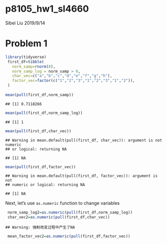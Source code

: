 p8105\_hw1\_sl4660
================
Sibei Liu
2019/9/14

# Problem 1

``` r
library(tidyverse)
 first_df=tibble(
   norm_samp=rnorm(8),
   norm_samp_log = norm_samp > 0,
   char_vec=c("a","b","c","d","e","f","g","h"),
   factor_vec=factor(c("1","2","3","1","2","3","1","2")),
 )
 
mean(pull(first_df,norm_samp))
```

    ## [1] 0.7118266

``` r
mean(pull(first_df,norm_samp_log))
```

    ## [1] 1

``` r
mean(pull(first_df,char_vec))
```

    ## Warning in mean.default(pull(first_df, char_vec)): argument is not numeric
    ## or logical: returning NA

    ## [1] NA

``` r
mean(pull(first_df,factor_vec))
```

    ## Warning in mean.default(pull(first_df, factor_vec)): argument is not
    ## numeric or logical: returning NA

    ## [1] NA

Next, let’s use `as.numeric` function to change variables

``` r
 norm_samp_log2=as.numeric(pull(first_df,norm_samp_log))
 char_vec2=as.numeric(pull(first_df,char_vec))
```

    ## Warning: 强制改变过程中产生了NA

``` r
 mean_factor_vec2=as.numeric(pull(first_df,factor_vec))
```
